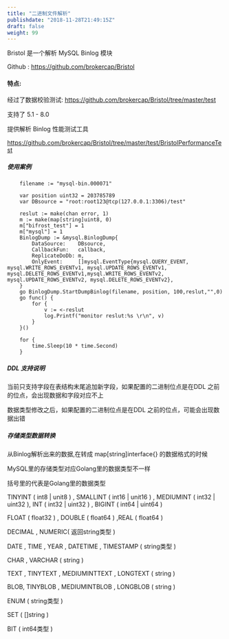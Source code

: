 ```yaml
---
title: "二进制文件解析"
publishdate: "2018-11-28T21:49:15Z"
draft: false
weight: 99
---
```


Bristol 是一个解析 MySQL Binlog 模块

Github : https://github.com/brokercap/Bristol


#### 特点:

经过了数据校验测试: https://github.com/brokercap/Bristol/tree/master/test

支持了 5.1 - 8.0

提供解析 Binlog 性能测试工具


https://github.com/brokercap/Bristol/tree/master/test/BristolPerformanceTest


##### 使用案例

```
    filename := "mysql-bin.000071"

    var position uint32 = 203785789
    var DBsource = "root:root123@tcp(127.0.0.1:3306)/test"

    reslut := make(chan error, 1)
    m := make(map[string]uint8, 0)
    m["bifrost_test"] = 1
    m["mysql"] = 1
    BinlogDump := &mysql.BinlogDump{
        DataSource:    DBsource,
        CallbackFun:   callback,
        ReplicateDoDb: m,
        OnlyEvent:     []mysql.EventType{mysql.QUERY_EVENT, mysql.WRITE_ROWS_EVENTv1, mysql.UPDATE_ROWS_EVENTv1, mysql.DELETE_ROWS_EVENTv1,mysql.WRITE_ROWS_EVENTv2, mysql.UPDATE_ROWS_EVENTv2, mysql.DELETE_ROWS_EVENTv2},
    }
    go BinlogDump.StartDumpBinlog(filename, position, 100,reslut,"",0)
    go func() {
        for {
            v := <-reslut
            log.Printf("monitor reslut:%s \r\n", v)
        }
    }()

    for {
        time.Sleep(10 * time.Second)
    }
```


##### DDL 支持说明

当前只支持字段在表结构末尾追加新字段，如果配置的二进制位点是在DDL 之前的位点，会出现数据和字段对应不上

数据类型修改之后，如果配置的二进制位点是在DDL 之前的位点，可能会出现数据出错


##### 存储类型数据转换

从Binlog解析出来的数据,在转成 map[string]interface{} 的数据格式的时候

MySQL里的存储类型对应Golang里的数据类型不一样

括号里的代表是Golang里的数据类型

TINYINT ( int8 | unit8 ) , SMALLINT ( int16 | unit16 ) , MEDIUMINT ( int32 | uint32 ), INT ( int32 | uint32 ) , BIGINT ( int64 | uint64 )

FLOAT ( float32 ) , DOUBLE ( float64 ) ,REAL ( float64 )

DECIMAL , NUMERIC( 返回string类型 )

DATE , TIME , YEAR , DATETIME , TIMESTAMP ( string类型 )

CHAR , VARCHAR ( string )

TEXT , TINYTEXT , MEDIUMINTTEXT , LONGTEXT ( string )

BLOB, TINYBLOB , MEDIUMINTBLOB , LONGBLOB ( string )

ENUM ( string类型 )

SET ( []string )

BIT ( int64类型 )